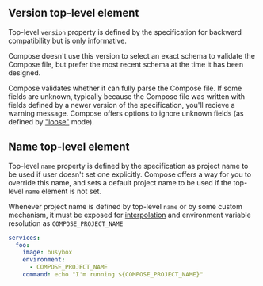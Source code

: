 ## Version top-level element

Top-level `version` property is defined by the specification for backward compatibility but is only informative.

Compose doesn't use this version to select an exact schema to validate the Compose file, but
prefer the most recent schema at the time it has been designed.

Compose validates whether it can fully parse the Compose file. If some fields are unknown, typically
because the Compose file was written with fields defined by a newer version of the specification, you'll recieve a warning message. Compose offers options to ignore unknown fields (as defined by ["loose"](01-status.md#requirements-and-optional-attributes) mode).

## Name top-level element

Top-level `name` property is defined by the specification as project name to be used if user doesn't set one explicitly.
Compose offers a way for you to override this name, and sets a
default project name to be used if the top-level `name` element is not set.

Whenever project name is defined by top-level `name` or by some custom mechanism, it must be exposed for
[interpolation](12-interpolation.md) and environment variable resolution as `COMPOSE_PROJECT_NAME`

```yml
services:
  foo:
    image: busybox
    environment:
      - COMPOSE_PROJECT_NAME
    command: echo "I'm running ${COMPOSE_PROJECT_NAME}"
```
